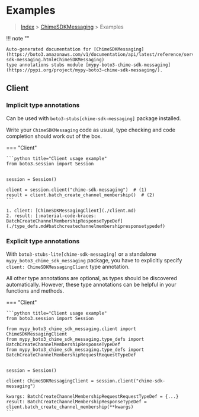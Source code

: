 # Examples

> [Index](../README.md) > [ChimeSDKMessaging](./README.md) > Examples

!!! note ""

    Auto-generated documentation for [ChimeSDKMessaging](https://boto3.amazonaws.com/v1/documentation/api/latest/reference/services/chime-sdk-messaging.html#ChimeSDKMessaging)
    type annotations stubs module [mypy-boto3-chime-sdk-messaging](https://pypi.org/project/mypy-boto3-chime-sdk-messaging/).

## Client

### Implicit type annotations

Can be used with `boto3-stubs[chime-sdk-messaging]` package installed.

Write your `ChimeSDKMessaging` code as usual,
type checking and code completion should work out of the box.


=== "Client"

    ```python title="Client usage example"
    from boto3.session import Session


    session = Session()

    client = session.client("chime-sdk-messaging")  # (1)
    result = client.batch_create_channel_membership()  # (2)
    ```

    1. client: [ChimeSDKMessagingClient](./client.md)
    2. result: [:material-code-braces: BatchCreateChannelMembershipResponseTypeDef](./type_defs.md#batchcreatechannelmembershipresponsetypedef) 






### Explicit type annotations

With `boto3-stubs-lite[chime-sdk-messaging]`
or a standalone `mypy_boto3_chime_sdk_messaging` package, you have to explicitly specify `client: ChimeSDKMessagingClient` type annotation.

All other type annotations are optional, as types should be discovered automatically.
However, these type annotations can be helpful in your functions and methods.


=== "Client"

    ```python title="Client usage example"
    from boto3.session import Session

    from mypy_boto3_chime_sdk_messaging.client import ChimeSDKMessagingClient
    from mypy_boto3_chime_sdk_messaging.type_defs import BatchCreateChannelMembershipResponseTypeDef
    from mypy_boto3_chime_sdk_messaging.type_defs import BatchCreateChannelMembershipRequestRequestTypeDef


    session = Session()

    client: ChimeSDKMessagingClient = session.client("chime-sdk-messaging")

    kwargs: BatchCreateChannelMembershipRequestRequestTypeDef = {...}
    result: BatchCreateChannelMembershipResponseTypeDef = client.batch_create_channel_membership(**kwargs)
    ```






